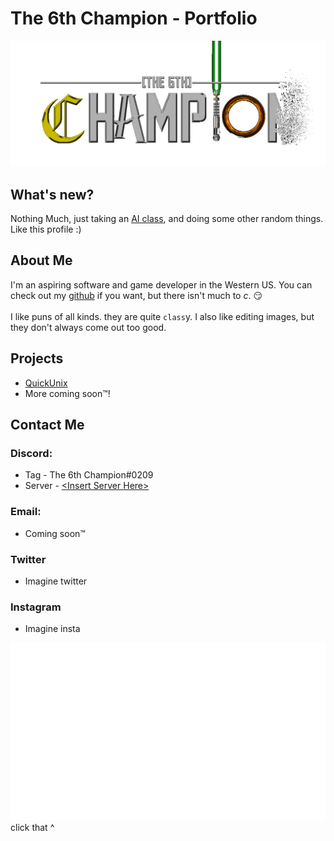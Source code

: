 # <a name="top"></a>The 6th Champion - Portfolio
![The 6th Champion banner](T6c-non-dispersed.png)
## What's new?

Nothing Much, just taking an [AI class](https://cs50.harvard.edu/ai/2020/), and doing some other random things. Like this profile :)

## About Me

I'm an aspiring software and game developer in the Western US. You can check out my [github](https://github.com/The-6th-Champion) if you want, but there isn't much to *c*. 😏
<br><br>
I like puns of all kinds. they are quite `class`y. I also like editing images, but they don't always come out too good.

## Projects
- [QuickUnix](https://github.com/The-6th-Champion/unix-quick-stamper)
- More coming soon™️!

## Contact Me

### Discord:
* Tag - The 6th Champion#0209
* Server - [\<Insert Server Here\>](https://discord.gg/emZ4j4hS23)

### Email:
* Coming soon™️

### Twitter
* Imagine twitter

### Instagram
* Imagine insta



<a href="#top"><img src="clickx3.png"></a>
<br>
click that ^
